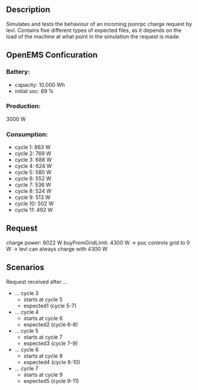 ## Description
Simulates and tests the behaviour of an incoming jsonrpc charge request by levl.
Contains five different types of expected files, as it depends on the load of the machine at what point in the simulation the request is made.

## OpenEMS Conficuration
### Battery:
- capacity: 10.000 Wh
- initial soc: 89 %

### Production:
3000 W

### Consumption:
- cycle 1: 863 W
- cycle 2: 769 W
- cycle 3: 688 W
- cycle 4: 624 W
- cycle 5: 580 W
- cycle 6: 552 W
- cycle 7: 536 W
- cycle 8: 524 W
- cycle 9: 513 W
- cycle 10: 502 W
- cycle 11: 492 W

## Request
charge power: 6022 W
buyFromGridLimit: 4300 W
-> puc controls grid to 0 W
-> levl can always charge with 4300 W


## Scenarios

Request received after ...
- ... cycle 3
  - starts at cycle 5
  - expected1 (cycle 5-7)
- ... cycle 4
  - starts at cycle 6
  - expected2 (cycle 6-8)
- ... cycle 5
  - starts at cycle 7
  - expected3 (cycle 7-9)
- ... cycle 6
  - starts at cycle 8
  - expected4 (cycle 8-10)
- ... cycle 7
  - starts at cycle 9
  - expected5 (cycle 9-11)
